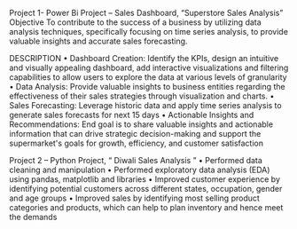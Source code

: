 Project 1- Power Bi Project – Sales Dashboard, “Superstore Sales Analysis” 
Objective 
To contribute to the success of a business by utilizing data analysis techniques, specifically focusing on time series analysis, to provide valuable insights and accurate sales forecasting.

DESCRIPTION
•	Dashboard Creation: Identify the KPIs, design an intuitive and visually appealing dashboard, add interactive visualizations and filtering capabilities to allow users to explore the data at various levels of granularity
•	Data Analysis: Provide valuable insights to business entities regarding the effectiveness of their sales strategies through visualization and charts.
•	Sales Forecasting: Leverage historic data and apply time series analysis to generate sales forecasts for next 15 days
•	Actionable Insights and Recommendations: End goal is to share valuable insights and actionable information that can drive strategic decision-making and support the supermarket's goals for growth, efficiency, and customer satisfaction

Project 2 – Python Project, “ Diwali Sales Analysis ”
•	Performed data cleaning and manipulation
•	Performed exploratory data analysis (EDA) using pandas, matplotlib and libraries
•	Improved customer experience by identifying potential customers across different states, occupation, gender and age groups
•	Improved sales by identifying most selling product categories and products, which can help to plan inventory and hence meet the demands
